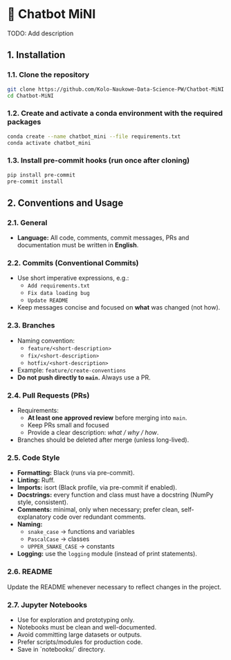 # 🤖 Chatbot MiNI

TODO: Add description

## 1. Installation

### 1.1. Clone the repository

   ```bash
   git clone https://github.com/Kolo-Naukowe-Data-Science-PW/Chatbot-MiNI
   cd Chatbot-MiNI
   ```

### 1.2. Create and activate a conda environment with the required packages

   ```bash
   conda create --name chatbot_mini --file requirements.txt
   conda activate chatbot_mini
   ```

### 1.3. Install pre-commit hooks (run once after cloning)

   ```bash
   pip install pre-commit
   pre-commit install
   ```

## 2. Conventions and Usage

### 2.1. General

- **Language:** All code, comments, commit messages, PRs and documentation must be written in **English**.

### 2.2. Commits (Conventional Commits)

- Use short imperative expressions, e.g.:
  - `Add requirements.txt`
  - `Fix data loading bug`
  - `Update README`
- Keep messages concise and focused on **what** was changed (not how).

### 2.3. Branches

- Naming convention:
  - `feature/<short-description>`
  - `fix/<short-description>`
  - `hotfix/<short-description>`
- Example: `feature/create-conventions`
- **Do not push directly to `main`.** Always use a PR.

### 2.4. Pull Requests (PRs)

- Requirements:
  - **At least one approved review** before merging into `main`.
  - Keep PRs small and focused
  - Provide a clear description: *what / why / how*.
- Branches should be deleted after merge (unless long-lived).

### 2.5. Code Style

- **Formatting:** Black (runs via pre-commit).
- **Linting:** Ruff.
- **Imports:** isort (Black profile, via pre-commit if enabled).
- **Docstrings:** every function and class must have a docstring (NumPy style, consistent).
- **Comments:** minimal, only when necessary; prefer clean, self-explanatory code over redundant comments.
- **Naming:**
  - `snake_case` → functions and variables
  - `PascalCase` → classes
  - `UPPER_SNAKE_CASE` → constants
- **Logging:** use the `logging` module (instead of print statements).

### 2.6. README

Update the README whenever necessary to reflect changes in the project.

### 2.7. Jupyter Notebooks

- Use for exploration and prototyping only.
- Notebooks must be clean and well-documented.
- Avoid committing large datasets or outputs.
- Prefer scripts/modules for production code.
- Save in \`notebooks/\` directory.

